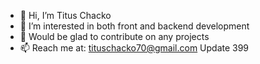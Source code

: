 - 👋 Hi, I’m Titus Chacko
- 👀 I’m interested in both front and backend development 
- 💞️ Would be glad to contribute on any projects
- 📫 Reach me at: tituschacko70@gmail.com
Update 399


<!---
titushere/titushere is a ✨ special ✨ repository because its `README.md` (this file) appears on your GitHub profile.
You can click the Preview link to take a look at your changes.
--->
